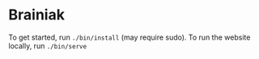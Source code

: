 # Brainiak

To get started, run ```./bin/install``` (may require sudo). To run the website locally, run ```./bin/serve```
